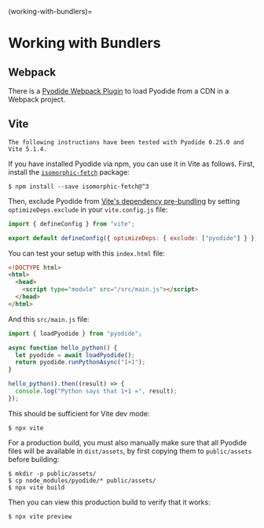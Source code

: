 (working-with-bundlers)=

# Working with Bundlers

## Webpack

There is a [Pyodide Webpack Plugin][] to load Pyodide from a CDN in a Webpack
project.

## Vite

```{note}
The following instructions have been tested with Pyodide 0.25.0 and Vite 5.1.4.
```

If you have installed Pyodide via npm, you can use it in Vite as follows. First,
install the [`isomorphic-fetch`][] package:

```
$ npm install --save isomorphic-fetch@^3
```

Then, exclude Pyodide from [Vite's dependency pre-bundling][optimizedeps] by
setting `optimizeDeps.exclude` in your `vite.config.js` file:

```js
import { defineConfig } from "vite";

export default defineConfig({ optimizeDeps: { exclude: ["pyodide"] } });
```

You can test your setup with this `index.html` file:

```html
<!DOCTYPE html>
<html>
  <head>
    <script type="module" src="/src/main.js"></script>
  </head>
</html>
```

And this `src/main.js` file:

```js
import { loadPyodide } from "pyodide";

async function hello_python() {
  let pyodide = await loadPyodide();
  return pyodide.runPythonAsync("1+1");
}

hello_python().then((result) => {
  console.log("Python says that 1+1 =", result);
});
```

This should be sufficient for Vite dev mode:

```
$ npx vite
```

For a production build, you must also manually make sure that all Pyodide files
will be available in `dist/assets`, by first copying them to `public/assets`
before building:

```
$ mkdir -p public/assets/
$ cp node_modules/pyodide/* public/assets/
$ npx vite build
```

Then you can view this production build to verify that it works:

```
$ npx vite preview
```

[`isomorphic-fetch`]: https://www.npmjs.com/package/isomorphic-fetch
[optimizedeps]: https://vitejs.dev/guide/dep-pre-bundling.html
[pyodide webpack plugin]: https://github.com/pyodide/pyodide-webpack-plugin

